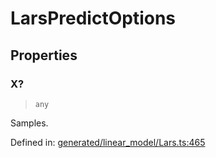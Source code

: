 # LarsPredictOptions

## Properties

### X?

> `any`

Samples.

Defined in:  [generated/linear\_model/Lars.ts:465](https://github.com/transitive-bullshit/scikit-learn-ts/blob/b59c1ff/packages/sklearn/src/generated/linear_model/Lars.ts#L465)
